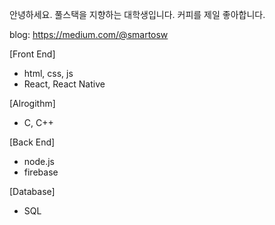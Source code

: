 안녕하세요. 풀스택을 지향하는 대학생입니다.
커피를 제일 좋아합니다.

blog: https://medium.com/@smartosw

[Front End]
  * html, css, js
  * React, React Native

[Alrogithm]
  * C, C++

[Back End]
  * node.js
  * firebase
  
[Database]
  * SQL
